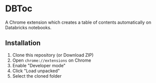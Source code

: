 # DBToc

A Chrome extension which creates a table of contents automatically on Databricks notebooks.

## Installation

1. Clone this repository (or Download ZIP)
1. Open `chrome://extensions` on Chrome
1. Enable "Developer mode"
1. Click "Load unpacked"
1. Select the cloned folder
